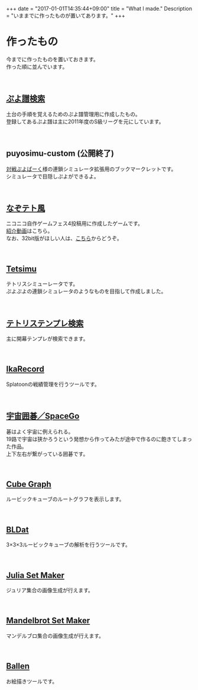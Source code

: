 +++
date = "2017-01-01T14:35:44+09:00"
title = "What I made."
Description = "いままでに作ったものが置いてあります。"
+++

# 作ったもの
今までに作ったものを置いておきます。  
作った順に並んでいます。

<br>

## <a href="/q/pse" target="_blank">ぷよ譜検索</a>
土台の手順を覚えるためのぷよ譜管理用に作成したもの。<br>  登録してあるぷよ譜は主に2011年度のS級リーグを元にしています。

<br>

## puyosimu-custom (公開終了)
<a href="http://www.puyop.com/" target="_blank">対戦ぷよぱーく</a>様の連鎖シミュレータ拡張用のブックマークレットです。  
シミュレータで目隠しぷよができるよ。

<br>

## <a href="http://www.freem.ne.jp/review/game/win/7726" target="_blank">なぞテト風</a>
ニコニコ自作ゲームフェス4投稿用に作成したゲームです。  
<a href="http://www.nicovideo.jp/watch/sm24671785" target="_blank">紹介動画</a>はこちら。  
なお、32bit版がほしい人は、<a href="https://drive.google.com/open?id=0B5TvzuJ9qmQGV1FvTzVuV2R0WGM&amp;authus" target="_blank">こちら</a>からどうぞ。

<br>

## <a href="/q/tetsimu/" target="blank">Tetsimu</a>
テトリスシミューレータです。  
ぷよぷよの連鎖シミュレータのようなものを目指して作成しました。

<br>

## <a href="/q/ttse/" target="blank">テトリステンプレ検索</a>
主に開幕テンプレが検索できます。

<br>

## <a href="/q/IkaRecord/" target="blank">IkaRecord</a>
Splatoonの戦績管理を行うツールです。

<br>

## <a href="/q/SpaceGo/" target="blank">宇宙囲碁／SpaceGo</a>
碁はよく宇宙に例えられる。  
19路で宇宙は狭かろうという発想から作ってみたが途中で作るのに飽きてしまった作品。  
上下左右が繋がっている囲碁です。

<br>

## <a href="/q/cube/cube-graph/" target="blank">Cube Graph</a>
ルービックキューブのルートグラフを表示します。

<br>

## <a href="/q/cube/BLDat/" target="blank">BLDat</a>
3×3×3ルービックキューブの解析を行うツールです。

<br>

## <a href="/q/fractal/julia/" target="blank">Julia Set Maker</a>
ジュリア集合の画像生成が行えます。

<br>

## <a href="/q/fractal/mandelbrot/" target="blank">Mandelbrot Set Maker</a>
マンデルブロ集合の画像生成が行えます。

<br>

## <a href="/q/ballen/" target="blank">Ballen</a>
お絵描きツールです。

<br>

